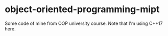 # object-oriented-programming-mipt
Some code of mine from OOP university course. Note that I'm using C++17 here.
